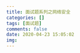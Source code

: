 ```yaml
---
title: 面试题系列之网络安全
categories: []
tags: [面试题]
comments: false
date: 2020-04-23 15:05:02
img:
---
```

